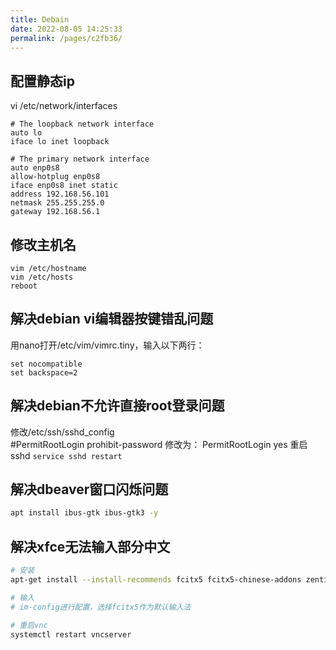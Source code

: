 ```yaml
---
title: Debain
date: 2022-08-05 14:25:33
permalink: /pages/c2fb36/
---
```

## 配置静态ip
vi /etc/network/interfaces
```shell
# The loopback network interface
auto lo
iface lo inet loopback

# The primary network interface
auto enp0s8
allow-hotplug enp0s8
iface enp0s8 inet static
address 192.168.56.101
netmask 255.255.255.0
gateway 192.168.56.1
```
## 修改主机名
```shell
vim /etc/hostname
vim /etc/hosts
reboot
```
## 解决debian vi编辑器按键错乱问题
用nano打开/etc/vim/vimrc.tiny，输入以下两行：
```
set nocompatible
set backspace=2
```
## 解决debian不允许直接root登录问题
修改/etc/ssh/sshd_config \
#PermitRootLogin prohibit-password 修改为：
PermitRootLogin yes
重启sshd
```service sshd restart```

## 解决dbeaver窗口闪烁问题
```bash
apt install ibus-gtk ibus-gtk3 -y
```

## 解决xfce无法输入部分中文
```bash
# 安装
apt-get install --install-recommends fcitx5 fcitx5-chinese-addons zentity im-config

# 输入
# im-config进行配置，选择fcitx5作为默认输入法

# 重启vnc
systemctl restart vncserver
```